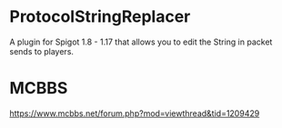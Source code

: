 # ProtocolStringReplacer
A plugin for Spigot 1.8 - 1.17 that allows you to edit the String in packet sends to players.

# MCBBS
https://www.mcbbs.net/forum.php?mod=viewthread&tid=1209429
